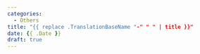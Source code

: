 ```yaml
---
categories:
  - Others
title: "{{ replace .TranslationBaseName "-" " " | title }}"
date: {{ .Date }}
draft: true
---
```

